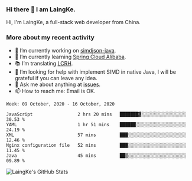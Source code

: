 ### Hi there 👋 I am LaingKe.

Hi, I'm LaingKe, a full-stack web developer from China.

### More about my recent activity

- 🔭 I’m currently working on [simdjson-java](https://github.com/laingke/simdjson-java).
- 🌱 I’m currently learning [Spring Cloud Alibaba](https://github.com/alibaba/spring-cloud-alibaba).
- :books: I’m translating [LCRH](https://github.com/LCTT/LCRH).
- 🤔 I’m looking for help with implement SIMD in native Java, I will be grateful if you can leave any idea.
- 💬 Ask me about anything at [issues](https://github.com/laingke/laingke/issues).
- 📫 How to reach me: Email is OK.

<!--START_SECTION:waka-->
```text
Week: 09 October, 2020 - 16 October, 2020

JavaScript                 2 hrs 20 mins   ███████▓░░░░░░░░░░░░░░░░░   30.53 % 
YAML                       1 hr 51 mins    ██████░░░░░░░░░░░░░░░░░░░   24.19 % 
XML                        57 mins         ███░░░░░░░░░░░░░░░░░░░░░░   12.46 % 
Nginx configuration file   52 mins         ███░░░░░░░░░░░░░░░░░░░░░░   11.45 % 
Java                       45 mins         ██▒░░░░░░░░░░░░░░░░░░░░░░   09.89 % 
```
<!--END_SECTION:waka-->

![LaingKe's GitHub Stats](https://github-readme-stats.vercel.app/api?username=laingke&show_icons=true&theme=nightowl&count_private=true)

